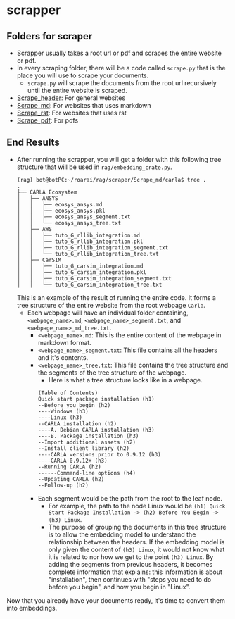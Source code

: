 # scrapper
## Folders for scraper
- Scrapper usually takes a root url or pdf and scrapes the entire website or pdf. 
- In every scraping folder, there will be a code called `scrape.py` that is the place you will use to scrape your documents. 
  - `scrape.py` will scrape the documents from the root url recursively until the entire website is scraped.  
- [Scrape_header](Scrape_header/): For general websites
- [Scrape_md](Scrape_md/): For websites that uses markdown
- [Scrape_rst](Scrape_rst/): For websites that uses rst
- [Scrape_pdf](Scrape_pdf/): For pdfs

## End Results
- After running the scrapper, you will get a folder with this following tree structure that will be used in `rag/embedding_crate.py`.
  ```
  (rag) bot@botPC:~/roarai/rag/scraper/Scrape_md/carla$ tree .
  .
  ├── CARLA Ecosystem
  │   ├── ANSYS
  │   │   ├── ecosys_ansys.md
  │   │   ├── ecosys_ansys.pkl
  │   │   ├── ecosys_ansys_segment.txt
  │   │   └── ecosys_ansys_tree.txt
  │   ├── AWS
  │   │   ├── tuto_G_rllib_integration.md
  │   │   ├── tuto_G_rllib_integration.pkl
  │   │   ├── tuto_G_rllib_integration_segment.txt
  │   │   └── tuto_G_rllib_integration_tree.txt
  │   ├── CarSIM
  │   │   ├── tuto_G_carsim_integration.md
  │   │   ├── tuto_G_carsim_integration.pkl
  │   │   ├── tuto_G_carsim_integration_segment.txt
  │   │   └── tuto_G_carsim_integration_tree.txt
  ```
  This is an example of the result of running the entire code. It forms a tree structure of the entire website from the root webpage `Carla`.  
  - Each webpage will have an individual folder containing, `<webpage_name>.md`, `<webpage_name>_segment.txt`, and `<webpage_name>_md_tree.txt`.
    - `<webpage_name>.md`: This is the entire content of the webpage in markdown format.
    - `<webpage_name>_segment.txt`: This file contains all the headers and it's contents. 
    - `<webpage_name>_tree.txt`: This file contains the tree structure and the segments of the tree structure of the webpage.
      - Here is what a tree structure looks like in a webpage. 
      ```
      (Table of Contents)
      Quick start package installation (h1)
      --Before you begin (h2)
      ----Windows (h3)
      ----Linux (h3)
      --CARLA installation (h2)
      ----A. Debian CARLA installation (h3)
      ----B. Package installation (h3)
      --Import additional assets (h2)
      --Install client library (h2)
      ----CARLA versions prior to 0.9.12 (h3)
      ----CARLA 0.9.12+ (h3)
      --Running CARLA (h2)
      ------Command-line options (h4)
      --Updating CARLA (h2)
      --Follow-up (h2)
      ```
    - Each segment would be the path from the root to the leaf node.
      - For example, the path to the node Linux would be `(h1) Quick Start Package Installation -> (h2) Before You Begin -> (h3) Linux`.
      - The purpose of grouping the documents in this tree structure is to allow the embedding model to understand the relationship between the headers. If the embedding model is only given the content of `(h3) Linux`, it would not know what it is related to nor how we get to the point `(h3) Linux`. By adding the segments from previous headers, it becomes complete information that explains: this information is about "installation", then continues with "steps you need to do before you begin", and how you begin in "Linux". 

Now that you already have your documents ready, it's time to convert them into embeddings. 
